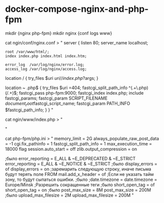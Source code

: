 # docker-compose-nginx-and-php-fpm


mkdir {nginx php-fpm}
mkdir nginx {conf logs www}

cat ngin/conf/nginx.conf > "
server {
    listen 80;
    server_name localhost;
    
    root /var/www/html/;
    index index.php index.html index.htm;
    
    error_log  /var/log/nginx/error.log;
    access_log /var/log/nginx/access.log;

   location / {
      try_files $uri $uri/ /index.php?$args;
   }
   
   location ~ \.php$ {
      try_files $uri =404;
      fastcgi_split_path_info ^(.+\.php)(/.+)$;
      fastcgi_pass php-fpm:9000;
      fastcgi_index index.php;
      include fastcgi_params;
      fastcgi_param SCRIPT_FILENAME $document_root$fastcgi_script_name;
      fastcgi_param PATH_INFO $fastcgi_path_info;
   }
}
"

cat ngin/www/index.php > "
<?php phpinfo(); ?>
"

cat php-fpm/php.ini > "
memory_limit = 2G
always_populate_raw_post_data = -1
cgi.fix_pathinfo = 1
fastcgi_split_path_info = 1
max_execution_time = 18000
flag session.auto_start = off
zlib.output_compression = on

;было error_reporting = E_ALL & ~E_DEPRECATED & ~E_STRICT
error_reporting = E_ALL & ~E_NOTICE & ~E_STRICT
;было display_errors = of
display_errors = on
;заремарить следующую строку, иначе письма будут терять поле FROM
mail.add_x_header = of
;Если не указать тайм зону, то будут сыпаться ошибки.
;было ;date.timezone = 
date.timezone = Europe/Minsk
;Разрешить сокращенные теги
;было short_open_tag = of
short_open_tag = on
;было post_max_size = 8M
post_max_size = 200M
;было upload_max_filesize = 2M
upload_max_filesize = 200M
"
